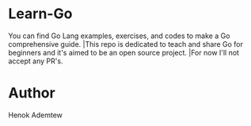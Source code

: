 # Learn-Go
You can find Go Lang examples, exercises, and codes to make a Go comprehensive guide.
|This repo is dedicated to teach and share Go for beginners and it's aimed to be an open source project. 
|For now I'll not accept any PR's.

# Author
Henok Ademtew

